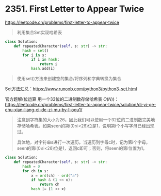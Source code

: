# 2351. First Letter to Appear Twice

<https://leetcode.cn/problems/first-letter-to-appear-twice>

> 利用集合Set实现哈希表

```Python
class Solution:
    def repeatedCharacter(self, s: str) -> str:
        hash = set()
        for i in s:
            if i in hash:
                return i
            hash.add(i)
```

> 使用set()方法来创建空的集合/将序列和字典转换为集合

Set方法汇总：<https://www.runoob.com/python3/python3-set.html>

官方题解(位运算 用一个32位的二进制数存储哈希表 $O(N)$)：<https://leetcode.cn/problems/first-letter-to-appear-twice/solution/di-yi-ge-chu-xian-liang-ci-de-zi-mu-by-l-oqu1/>

> 注意到字符集的大小为26，因此我们可以使用一个32位的二进制数完美地存储哈希表。如果seen的第i(0≤i<26)位是1，说明第i个小写字母已经出现过。
>
> 具体地，对字符串s进行一次遍历。当遍历到字母c时，记为第i个字母，seen的第i(0≤i<26)位是1，返回c即可；否则，将seen的第i位置为1。

```Python
class Solution:
    def repeatedCharacter(self, s: str) -> str:
        hash = 0
        for ch in s:
            x = ord(ch) - ord("a")
            if hash & (1 << x):
                return ch
            hash |= (1 << x)
```
